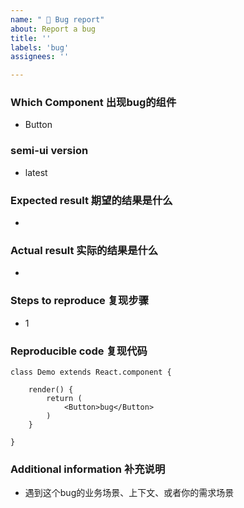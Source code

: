 ```yaml
---
name: " 🐛 Bug report"
about: Report a bug
title: ''
labels: 'bug'
assignees: ''

---
```


### Which Component 出现bug的组件
  - Button

### semi-ui version
  - latest
    
### Expected result 期望的结果是什么
  - 

### Actual result 实际的结果是什么
  - 

### Steps to reproduce 复现步骤
  - 1


### Reproducible code 复现代码
```
class Demo extends React.component {

    render() {
        return (
            <Button>bug</Button>
        )
    }

}

```

### Additional information 补充说明
- 遇到这个bug的业务场景、上下文、或者你的需求场景
